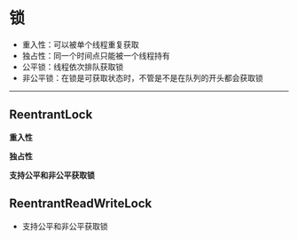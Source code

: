 # 锁
* 重入性：可以被单个线程重复获取
* 独占性：同一个时间点只能被一个线程持有
* 公平锁：线程依次排队获取锁
* 非公平锁：在锁是可获取状态时，不管是不是在队列的开头都会获取锁
---
## ReentrantLock

**重入性**

**独占性**

**支持公平和非公平获取锁**

## ReentrantReadWriteLock
* 支持公平和非公平获取锁
